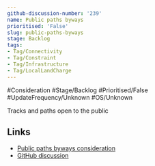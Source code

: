 ```yaml
---
github-discussion-number: '239'
name: Public paths byways
prioritised: 'False'
slug: public-paths-byways
stage: Backlog
tags:
- Tag/Connectivity
- Tag/Constraint
- Tag/Infrastructure
- Tag/LocalLandCharge
---
```


#Consideration #Stage/Backlog #Prioritised/False #UpdateFrequency/Unknown #OS/Unknown

Tracks and paths open to the public

## Links

* [Public paths byways consideration](https://design.planning.data.gov.uk/planning-consideration/public-paths-byways)
* [GitHub discussion](https://github.com/digital-land/data-standards-backlog/discussions/239)